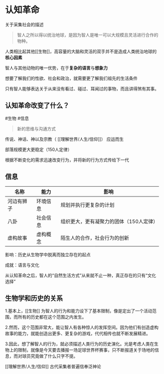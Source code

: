 # 认知革命
关于采集社会的描述

> 智人之所以得以统治地球，是因为智人是唯一可以大规模且灵活进行合作的物种。

人类相比起其他[[生物]]，高容量的大脑和灵活的双手并不是造成人类统治地球的**核心因素**

智人与其他动物的唯一优势，在于**复杂的语言**与**想象力**

想要了解我们的性欲、社会和政治，就需要更了解我们祖先的生活条件

只有智人能够表达关于从来没有看过、碰过、耳闻过的事物，而且讲得煞有其事。

## 认知革命改变了什么？
#生物 #信息 
> 新的思维与沟通方式

传说、神话、神以及宗教（ [[理解世界/人生/信仰]]） 应运而生

部落规模更大更稳定（150人定律）

根据不断变化的需求迅速改变行为，并将新的行为方式传给下一代

## 信息
| 名称       | 能力     | 影响                                    |
| ---------- | -------- | --------------------------------------- |
| 河边有狮子 | 环境信息 | 规划并执行更复杂的计划                  |
| 八卦       | 社会信息 | 组织更大，更有凝聚力的团体（150人定律） |
| 虚构故事   | 虚构概念 | 陌生人的合作，社会行为的创新            |

影响：历史从生物学中脱离而独立存在的起点

成就：语言与文化

从认知革命之后，智人的“自然生活方式”从来就不止一种，真正存在的只有“文化选择”

## 生物学和历史的关系
 1.基本上，[[生物]] 为智人的行为和能力设下了基本限制，像是定出了一个活动范围，而所有的历史都在这个范围之内发生。
 
  2.然而，这个范围非常大，能让智人有各种惊人的发挥空间。因为他们有创造虚构故事的能力，就能创造出更多、更复杂的游戏，代代相传也就不断发展精进。
  
   3.因此，想了解智人的行为，就必须描述人类行为的历史演化。光是考虑人类在生物上的限制，就像是今天要去播报一场足球世界杯赛事，只不断报道关于场地的信息，而对球员究竟做了什么只字不提。


[[理解世界/人生/信仰]] 古代采集者普遍信奉泛神论

